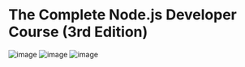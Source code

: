 # The Complete Node.js Developer Course (3rd Edition)
![image](https://user-images.githubusercontent.com/109369193/188287452-658cc694-b55b-4789-87aa-cc8f2e0ddb6c.png)
![image](https://user-images.githubusercontent.com/109369193/188287458-4efe0090-11a7-4b24-9a6e-d6731cd911ca.png)
![image](https://user-images.githubusercontent.com/109369193/188287467-7c5fd58c-8222-4c4c-8ca2-e6b81b395f91.png)
